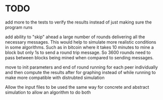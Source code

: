 # TODO

add more to the tests to verify the results instead of just making sure the program runs

add ability to "skip" ahead a large number of rounds delivering all the necessary messages. This would help to simulate more realistic conditions in some algorithms. Such as in bitcoin where it takes 10 minutes to mine a block but only 1s to send a round trip message. So 3600 rounds need to pass between blocks being mined when compared to sending messages.

move to init parameters and end of round running for each peer individually and then compute the results after for graphing instead of while running to make more compatible with distrubted simulation

Allow the input files to be used the same way for concrete and abstract simulation to allow an algorithm to do both